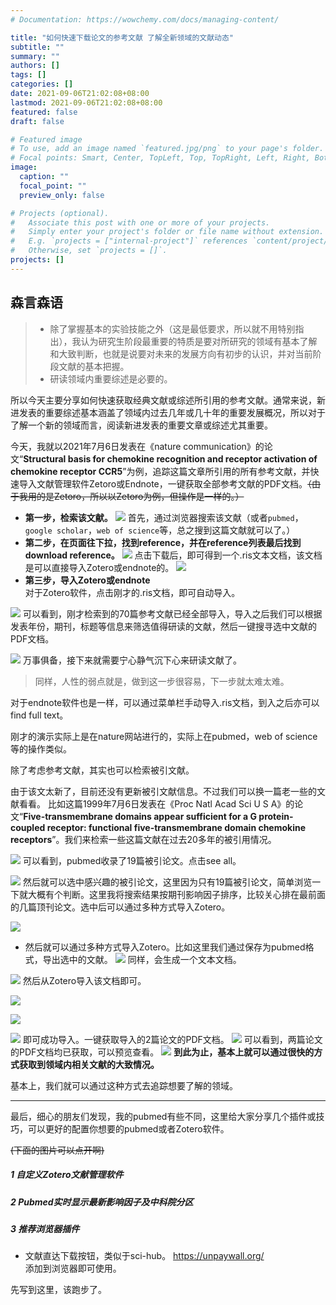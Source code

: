 ```yaml
---
# Documentation: https://wowchemy.com/docs/managing-content/

title: "如何快速下载论文的参考文献 了解全新领域的文献动态"
subtitle: ""
summary: ""
authors: []
tags: []
categories: []
date: 2021-09-06T21:02:08+08:00
lastmod: 2021-09-06T21:02:08+08:00
featured: false
draft: false

# Featured image
# To use, add an image named `featured.jpg/png` to your page's folder.
# Focal points: Smart, Center, TopLeft, Top, TopRight, Left, Right, BottomLeft, Bottom, BottomRight.
image:
  caption: ""
  focal_point: ""
  preview_only: false

# Projects (optional).
#   Associate this post with one or more of your projects.
#   Simply enter your project's folder or file name without extension.
#   E.g. `projects = ["internal-project"]` references `content/project/deep-learning/index.md`.
#   Otherwise, set `projects = []`.
projects: []
---
```

## 森言森语
> - 除了掌握基本的实验技能之外（这是最低要求，所以就不用特别指出），我认为研究生阶段最重要的特质是要对所研究的领域有基本了解和大致判断，也就是说要对未来的发展方向有初步的认识，并对当前阶段文献的基本把握。
> - 研读领域内重要综述是必要的。

所以今天主要分享如何快速获取经典文献或综述所引用的参考文献。通常来说，新进发表的重要综述基本涵盖了领域内过去几年或几十年的重要发展概况，所以对于了解一个新的领域而言，阅读新进发表的重要文章或综述尤其重要。

今天，我就以2021年7月6日发表在《nature communication》的论文“**Structural basis for chemokine recognition and receptor activation of chemokine receptor CCR5**”为例，追踪这篇文章所引用的所有参考文献，并快速导入文献管理软件Zetoro或Endnote，一键获取全部参考文献的PDF文档。~~（由于我用的是Zetoro，所以以Zetoro为例，但操作是一样的。）~~

- **第一步，检索该文献。**
![](35a6dc7d-5e4f-477f-88cd-7c029d0d1cf8.png)
首先，通过浏览器搜索该文献（或者`pubmed`，`google scholar`，`web of science`等，总之搜到这篇文献就可以了。）
- **第二步，在页面往下拉，找到reference，并在reference列表最后找到download reference。**
![](f5f6f75d-5388-452f-ad4c-0008375aaeea.png)
点击下载后，即可得到一个.ris文本文档，该文档是可以直接导入Zotero或endnote的。
![](09410e3e-b180-4c32-adf7-fbc87d437485.png)
- **第三步，导入Zotero或endnote**    
对于Zotero软件，点击刚才的.ris文档，即可自动导入。

![](c78957b0-9625-4891-9aaa-3bf74c830ba7.png)
可以看到，刚才检索到的70篇参考文献已经全部导入，导入之后我们可以根据发表年份，期刊，标题等信息来筛选值得研读的文献，然后一键搜寻选中文献的PDF文档。

![](76900d53-e1e8-47bd-a87b-8698abdb44df.png)
万事俱备，接下来就需要宁心静气沉下心来研读文献了。
>同样，人性的弱点就是，做到这一步很容易，下一步就太难太难。

对于endnote软件也是一样，可以通过菜单栏手动导入.ris文档，到入之后亦可以find full text。

刚才的演示实际上是在nature网站进行的，实际上在pubmed，web of science等的操作类似。

除了考虑参考文献，其实也可以检索被引文献。

由于该文太新了，目前还没有更新被引文献信息。不过我们可以换一篇老一些的文献看看。
比如这篇1999年7月6日发表在《Proc Natl Acad Sci U S A》的论文“**Five-transmembrane domains appear sufficient for a G protein-coupled receptor: functional five-transmembrane domain chemokine receptors**”。我们来检索一些这篇文献在过去20多年的被引用情况。

![](3104ff9d-fae4-4bc4-8754-b9f36eb9ccc9.png)
可以看到，pubmed收录了19篇被引论文。点击see all。

![](fdc37f77-4ed6-41ba-abb0-e5dcafaac2c9.png)
然后就可以选中感兴趣的被引论文，这里因为只有19篇被引论文，简单浏览一下就大概有个判断。这里我将搜索结果按期刊影响因子排序，比较关心排在最前面的几篇顶刊论文。选中后可以通过多种方式导入Zotero。

![](6b44a1f2-49d6-4cfe-9050-f7dd247937f4.png)
- 然后就可以通过多种方式导入Zotero。比如这里我们通过保存为pubmed格式，导出选中的文献。
![](f24bdf26-f052-415f-ab7f-ab7bb80ad5d4.png)
同样，会生成一个文本文档。

![](712821b7-f509-4226-8a86-5b8d826a7b4a.png)
然后从Zotero导入该文档即可。

![](161b55d3-812b-466a-a060-4daa3f8368d0.png)


![](1961bdfc-55cd-4956-ab33-bb799c62d9ec.png)


![](daabc1f7-9229-480d-98c5-e1bde5be535f.png)
即可成功导入。一键获取导入的2篇论文的PDF文档。
![](65b3f647-bf15-4fc9-98aa-c279608f4a4e.png)
可以看到，两篇论文的PDF文档均已获取，可以预览查看。
![](901f6b48-d2e0-447d-8eac-19bad2858f82.png)
**到此为止，基本上就可以通过很快的方式获取到领域内相关文献的大致情况。**

基本上，我们就可以通过这种方式去追踪想要了解的领域。


-------
最后，细心的朋友们发现，我的pubmed有些不同，这里给大家分享几个插件或技巧，可以更好的配置你想要的pubmed或者Zotero软件。</p>

~~(下面的图片可以点开啊)~~ 
##### 1 自定义Zotero文献管理软件
   
##### 2 Pubmed实时显示最新影响因子及中科院分区

##### 3 推荐浏览器插件    
- 文献直达下载按钮，类似于sci-hub。
https://unpaywall.org/    
添加到浏览器即可使用。    

先写到这里，该跑步了。


